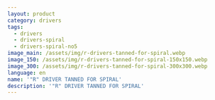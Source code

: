 ```yaml
---
layout: product
category: drivers
tags:
  - drivers
  - drivers-spiral
  - drivers-spiral-no5
image_main: /assets/img/r-drivers-tanned-for-spiral.webp
image_150: /assets/img/r-drivers-tanned-for-spiral-150x150.webp
image_300: /assets/img/r-drivers-tanned-for-spiral-300x300.webp
language: en
name: '"R" DRIVER TANNED FOR SPIRAL'
description: '"R" DRIVER TANNED FOR SPIRAL'
---
```

